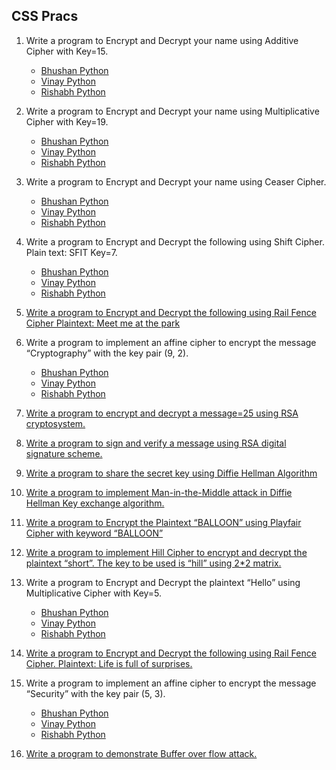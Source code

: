 
## CSS Pracs

1) Write a program to Encrypt and Decrypt your name using Additive Cipher with Key=15.  
    - [Bhushan Python](https://github.com/bhushan-borole/Sem6/blob/master/CSS/other_ciphers.py)  
    - [Vinay Python](https://github.com/vinay-deshmukh/Cryptography-Programs/blob/master/src/other_ciphers/ciphers.py)  
    - [Rishabh Python](https://github.com/vinay-deshmukh/Cryptography-Programs/blob/master/src/other_ciphers/other_ciphers.py)  

2) Write a program to Encrypt and Decrypt your name using Multiplicative Cipher with Key=19.  
    - [Bhushan Python](https://github.com/bhushan-borole/Sem6/blob/master/CSS/other_ciphers.py)  
    - [Vinay Python](https://github.com/vinay-deshmukh/Cryptography-Programs/blob/master/src/other_ciphers/ciphers.py)  
    - [Rishabh Python](https://github.com/vinay-deshmukh/Cryptography-Programs/blob/master/src/other_ciphers/other_ciphers.py)  

3) Write a program to Encrypt and Decrypt your name using Ceaser Cipher.  
    - [Bhushan Python](https://github.com/bhushan-borole/Sem6/blob/master/CSS/other_ciphers.py)  
    - [Vinay Python](https://github.com/vinay-deshmukh/Cryptography-Programs/blob/master/src/other_ciphers/ciphers.py)  
    - [Rishabh Python](https://github.com/vinay-deshmukh/Cryptography-Programs/blob/master/src/other_ciphers/other_ciphers.py)  

4) Write a program to Encrypt and Decrypt the following using Shift Cipher. Plain text: SFIT Key=7.  
    - [Bhushan Python](https://github.com/bhushan-borole/Sem6/blob/master/CSS/other_ciphers.py)  
    - [Vinay Python](https://github.com/vinay-deshmukh/Cryptography-Programs/blob/master/src/other_ciphers/ciphers.py)  
    - [Rishabh Python](https://github.com/vinay-deshmukh/Cryptography-Programs/blob/master/src/other_ciphers/other_ciphers.py)  

5) [Write a program to Encrypt and Decrypt the following using Rail Fence Cipher
   Plaintext: Meet me at the park](https://github.com/vinay-deshmukh/Cryptography-Programs/tree/master/src/rail_fence)

6) Write a program to implement an affine cipher to encrypt the message “Cryptography” with the 
    key pair (9, 2).  
    - [Bhushan Python](https://github.com/bhushan-borole/Sem6/blob/master/CSS/other_ciphers.py)  
    - [Vinay Python](https://github.com/vinay-deshmukh/Cryptography-Programs/blob/master/src/other_ciphers/ciphers.py)  
    - [Rishabh Python](https://github.com/vinay-deshmukh/Cryptography-Programs/blob/master/src/other_ciphers/other_ciphers.py)  

7) [Write a program to encrypt and decrypt a message=25 using RSA cryptosystem.](https://github.com/vinay-deshmukh/Cryptography-Programs/tree/master/src/rsa)

8) [Write a program to sign and verify a message using RSA digital signature scheme.](https://github.com/vinay-deshmukh/Cryptography-Programs/tree/master/src/rsa)

9) [Write a program to share the secret key using Diffie Hellman Algorithm]()

10) [Write a program to implement Man-in-the-Middle attack in Diffie Hellman Key exchange algorithm.](https://github.com/vinay-deshmukh/Cryptography-Programs/tree/master/src/diffie_hellman/man_in_middle_attack)

11) [Write a program to Encrypt the Plaintext “BALLOON” using Playfair Cipher with keyword “BALLOON”](https://github.com/vinay-deshmukh/Cryptography-Programs/tree/master/src/playfair)

12) [Write a program to implement Hill Cipher to encrypt and decrypt the plaintext “short”. The key to be used is “hill” using  2*2 matrix.](https://github.com/vinay-deshmukh/Cryptography-Programs/tree/master/src/hill_cipher)

13) Write a program to Encrypt and Decrypt the plaintext “Hello” using Multiplicative Cipher with Key=5. 
    - [Bhushan Python](https://github.com/bhushan-borole/Sem6/blob/master/CSS/other_ciphers.py)  
    - [Vinay Python](https://github.com/vinay-deshmukh/Cryptography-Programs/blob/master/src/other_ciphers/ciphers.py)  
    - [Rishabh Python](https://github.com/vinay-deshmukh/Cryptography-Programs/blob/master/src/other_ciphers/other_ciphers.py)  

14) [Write a program to Encrypt and Decrypt the following using Rail Fence Cipher. Plaintext: Life is full of surprises.](https://github.com/vinay-deshmukh/Cryptography-Programs/tree/master/src/rail_fence)

15) Write a program to implement an affine cipher to encrypt the message “Security” with the key pair (5, 3).  
    - [Bhushan Python](https://github.com/bhushan-borole/Sem6/blob/master/CSS/other_ciphers.py)  
    - [Vinay Python](https://github.com/vinay-deshmukh/Cryptography-Programs/blob/master/src/other_ciphers/ciphers.py)  
    - [Rishabh Python](https://github.com/vinay-deshmukh/Cryptography-Programs/blob/master/src/other_ciphers/other_ciphers.py)  

16) [Write a program to demonstrate Buffer over flow attack.](https://github.com/vinay-deshmukh/Cryptography-Programs/tree/master/src/buffer_overflow)